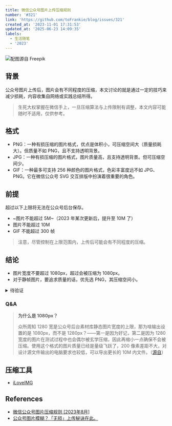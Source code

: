 ```yaml
---
title: 微信公众号图片上传压缩规则
number: '#321'
link: 'https://github.com/toFrankie/blog/issues/321'
created_at: '2023-11-01 17:31:53'
updated_at: '2025-06-23 14:09:35'
labels:
  - 生活随笔
  - '2023'
---
```


![配图源自 Freepik](https://cdn.jsdelivr.net/gh/toFrankie/blog@main/images/2023/11/1699607726108.jpg)

## 背景

公众号图片上传后，图片会有不同程度的压缩，本文讨论的就是通过一定的技巧来减少损耗，内容收集自网络或实践总结所得。

> 生死大权掌握在微信手上，一旦压缩算法与上传限制有调整，本文内容可能随时不适用，仅供参考。


## 格式

- PNG：一种有损压缩的图片格式，优点是体积小，可压缩空间大（质量损耗大）。但质量不如 PNG，且不支持透明背景。
- JPG：一种有损压缩的图片格式，图片质量高，且支持透明背景。但可压缩空间少。
- GIF：一种最多可支持 256 种颜色的图片格式，色彩丰富度远不如 JPG、PNG。它在微信公众号 SVG 交互排版中扮演着很重要的角色。

## 前提

超过以下上限将无法在公众号后台保存。

- ~图片不能超过 5M~（2023 年某次更新后，提升至 10M 了）
- 图片不能超过 10M
- GIF 不能超过 300 帧

> 注意，尽管控制在上限范围内，上传后可能会有不同程度的压缩。

## 结论

- 图片宽度不要超过 1080px，超过会被压缩为 1080px。
- 对于静帧图片，要追求质量的话，优先选 PNG，其压缩空间小。


<details>
    <summary>待验证</summary>
    
- GIF 帧数大于 60 帧，不被压缩
- GIF 帧数小于 60 帧：
    - 宽度小于等于 640px，不被压缩
    - 宽度大于 640px，被压缩为 640px
- 图片像素总数（宽 × 高）不超过 600w
</details>

### Q&A

> **为什么是 1080px？**
>
> 众所周知 1280 宽是公众号后台素材库静态图片宽度的上限，那为啥输出设置的是 1080px，而不是 1280px？——第一是因为好记，第二是因为 1280 宽度的图片在测试过程中也会偶尔被玄学压缩，因此再缩小一点确保不会被压缩。使用这个格式的图片质量已经是量级飞跃了，200 像素差距不大，对设计源文件输出的电脑要求也较低，可以导出更长的 10M 内文件。（[源自](https://mp.weixin.qq.com/s/NnCfLDIkz_z-LeZy-P3lmg)）


## 压缩工具

- [iLoveIMG](https://www.iloveimg.com/compress-image)


## References

- [微信公众号图片压缩规则 [2023年8月]](https://zhuanlan.zhihu.com/p/37782158)
- [公众号图片模糊？「无损」上传秘诀在此。](https://mp.weixin.qq.com/s/NnCfLDIkz_z-LeZy-P3lmg)
